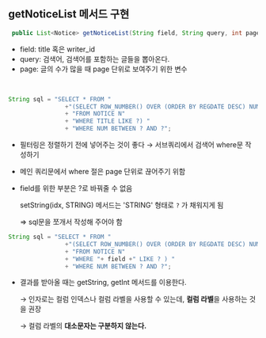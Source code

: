 ## getNoticeList 메서드 구현

```java
 public List<Notice> getNoticeList(String field, String query, int page)
```

- field: title 혹은 writer_id
- query: 검색어, 검색어를 포함하는 글들을 뽑아온다.
- page: 글의 수가 많을 때 page 단위로 보여주기 위한 변수

<br>

```java
String sql = "SELECT * FROM " 
				+"(SELECT ROW_NUMBER() OVER (ORDER BY REGDATE DESC) NUM, N.* "
				+ "FROM NOTICE N"
				+ "WHERE TITLE LIKE ?) "
				+ "WHERE NUM BETWEEN ? AND ?";
```

- 필터링은 정렬하기 전에 넣어주는 것이 좋다 → 서브쿼리에서 검색어 where문 작성하기
- 메인 쿼리문에서 where 절은 page 단위로 끊어주기 위함
- field를 위한 부분은 ?로 바꿔줄 수 없음

    setString(idx, STRING) 메서드는 'STRING' 형태로 `?` 가 채워지게 됨

    ⇒ sql문을 쪼개서 작성해 주어야 함

```java
String sql = "SELECT * FROM " 
				+"(SELECT ROW_NUMBER() OVER (ORDER BY REGDATE DESC) NUM, N.* "
				+ "FROM NOTICE N"
				+ "WHERE "+ field +" LIKE ? ) "
				+ "WHERE NUM BETWEEN ? AND ?";
```

- 결과를 받아올 때는 getString, getInt 메서드를 이용한다.

    → 인자로는 컬럼 인덱스나 컬럼 라벨을 사용할 수 있는데, **컬럼 라벨**을 사용하는 것을 권장

    → 컬럼 라벨의 **대소문자는 구분하지 않는다.**